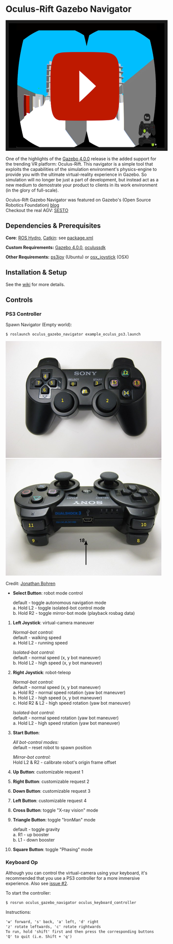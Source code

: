 Oculus-Rift Gazebo Navigator
=======================
<p align="middle">
    <a href="http://www.youtube.com/watch?feature=player_embedded&v=69O5Ya9Zrpk
    " target="_blank"><img src="images/thumbnail.png" 
    alt="IMAGE ALT TEXT HERE" width="718" height="403" border="10"/></a>
</p>

One of the highlights of the [Gazebo 4.0.0](http://gazebosim.org/blog/gazebo4) release is the added support for the trending VR platform: Oculus-Rift. This navigator is a simple tool that exploits the capabilities of the simulation environment's physics-engine to provide you with the ultimate virtual-reality experience in Gazebo. So simulation will no longer be just a part of development, but instead act as a new medium to demostrate your product to clients in its work environment (in the glory of full-scale).

Oculus-Rift Gazebo Navigator was featured on Gazebo's (Open Source Robotics Foundation) [blog](http://gazebosim.org/blog/gazeb_navigator)     
Checkout the real AGV: [SESTO](https://www.youtube.com/watch?v=fd4DJ9VDrbI)  

## Dependencies & Prerequisites
**Core**: [ROS Hydro](http://wiki.ros.org/hydro), [Catkin](http://wiki.ros.org/catkin): see [package.xml](package.xml)

**Custom Requirements:** [Gazebo 4.0.0](https://bitbucket.org/TihomRis/gazebo), [oculussdk](https://github.com/MohitShridhar/oculussdk)

**Other Requirements:** [ps3joy](http://wiki.ros.org/ps3joy) (Ubuntu) or [osx_joystick](https://github.com/walchko/osx_joystick) (OSX)

## Installation & Setup

See the [wiki](https://github.com/MohitShridhar/oculus_gazebo_navigator/wiki/1.-Installation-&-Setup) for more details.

## Controls

### PS3 Controller

Spawn Navigator (Empty world):
```bash
$ roslaunch oculus_gazebo_navigator example_oculus_ps3.launch
```

<p align="center">
    <img style="" src="images/front_btns.jpg" />
    <img style="" src="images/back_btns.jpg" />
</p>

Credit: [Jonathan Bohren](http://wiki.ros.org/ps3joy)

- **Select Button**: robot mode control

	default - toggle autonomous navigation mode  
	a. Hold L2 - toggle isolated-bot control mode  
    b. Hold R2 - toggle mirror-bot mode (playback rosbag data)  
    
1. **Left Joystick**: virtual-camera maneuver
	
    *Normal-bot control:*  
	default - walking speed  
	a. Hold L2 - running speed  
    
    *Isolated-bot control:*  
    default - normal speed (x, y bot maneuver)  
    b. Hold L2 - high speed (x, y bot maneuver)  
    
2. **Right Joystick**: robot-teleop
	
    *Normal-bot control:*  
    default - normal speed (x, y bot maneuver)  
    a. Hold R2 - normal speed rotation (yaw bot maneuver)  
    b. Hold L2 - high speed (x, y bot maneuver)  
    c. Hold R2 & L2 - high speed rotation (yaw bot maneuver)  
    
    *Isolated-bot control:*  
	default - normal speed rotation (yaw bot maneuver)  
    a. Hold L2 - high speed rotation (yaw bot maneuver)  

3. **Start Button**:
	
    *All bot-control modes:*  
    default – reset robot to spawn position  
    
    *Mirror-bot control:*  
    Hold L2 & R2 - calibrate robot's origin frame offset  
    
4. **Up Button**: customizable request 1

5. **Right Button**: customizable request 2

6. **Down Button**: customizable request 3

7. **Left Button**: customizable request 4

8. **Cross Button**: toggle "X-ray vision" mode

9. **Triangle Button**: toggle "IronMan" mode

    default - toggle gravity  
    a. R1 - up booster  
    b. L1 - down booster  

10. **Square Button**: toggle "Phasing" mode

### Keyboard Op
Although you can control the virtual-camera using your keyboard, it's recommended that you use a PS3 controller for a more immersive experience. Also see [issue #2](/../../issues/2).

To start the controller:
```bash
$ rosrun oculus_gazebo_navigator oculus_keyboard_controller
```
Instructions:
```
'w' forward, 's' back, 'a' left, 'd' right
'z' rotate leftwards, 'c' rotate rightwards
To run, hold 'shift' first and then press the corresponding buttons
'Q' to quit (i.e. Shift + 'q')
```
